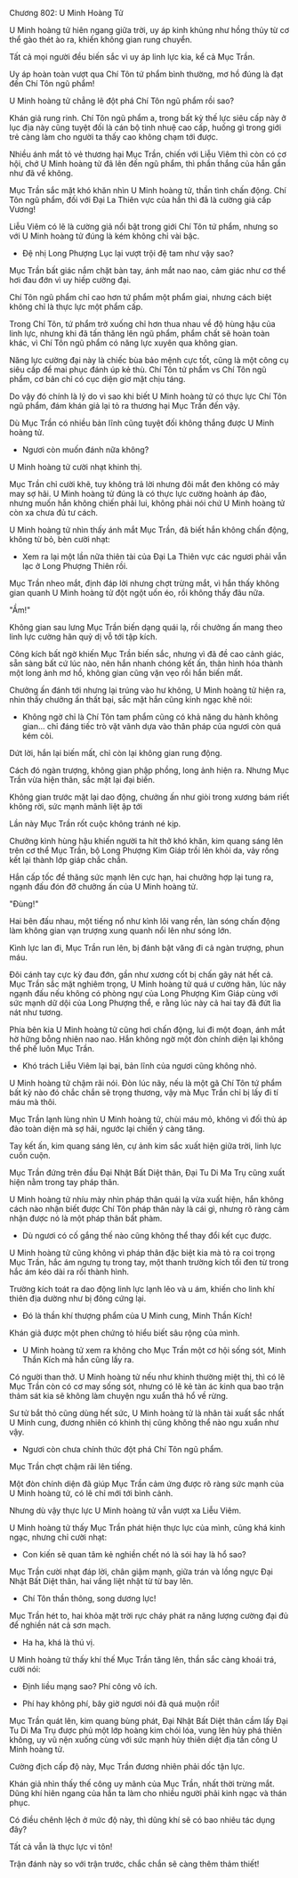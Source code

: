 




Chương 802: U Minh Hoàng Tử


U Minh hoàng tử hiên ngang giữa trời, uy áp kinh khủng như hồng thủy từ cơ thể gào thét ào ra, khiến không gian rung chuyển.

Tất cả mọi người đều biến sắc vì uy áp linh lực kia, kể cả Mục Trần.

Uy áp hoàn toàn vượt qua Chí Tôn tứ phẩm bình thường, mơ hồ đúng là đạt đến Chí Tôn ngũ phẩm!

U Minh hoàng tử chẳng lẽ đột phá Chí Tôn ngũ phẩm rồi sao?

Khán giả rung rinh. Chí Tôn ngũ phẩm a, trong bất kỳ thế lực siêu cấp này ở lục địa này cũng tuyệt đối là cán bộ tinh nhuệ cao cấp, huống gì trong giới trẻ càng làm cho người ta thấy cao không chạm tới được.

Nhiều ánh mắt tỏ vẻ thương hại Mục Trần, chiến với Liễu Viêm thì còn có cơ hội, chớ U Minh hoàng tử đã lên đến ngũ phẩm, thì phần thắng của hắn gần như đã về không.

Mục Trần sắc mặt khó khăn nhìn U Minh hoàng tử, thần tình chấn động. Chí Tôn ngũ phẩm, đối với Đại La Thiên vực của hắn thì đã là cường giả cấp Vương!

Liễu Viêm có lẽ là cường giả nổi bật trong giới Chí Tôn tứ phẩm, nhưng so với U Minh hoàng tử đúng là kém không chỉ vài bậc.

- Đệ nhị Long Phượng Lục lại vượt trội đệ tam như vậy sao?

Mục Trần bất giác nắm chặt bàn tay, ánh mắt nao nao, cảm giác như cơ thể hơi đau đớn vì uy hiếp cường đại.

Chí Tôn ngũ phẩm chỉ cao hơn tứ phẩm một phẩm giai, nhưng cách biệt không chỉ là thực lực một phẩm cấp.

Trong Chí Tôn, tứ phẩm trở xuống chỉ hơn thua nhau về độ hùng hậu của linh lực, nhưng khi đã tấn thăng lên ngũ phẩm, phẩm chất sẽ hoàn toàn khác, vì Chí Tôn ngũ phẩm có năng lực xuyên qua không gian.

Năng lực cường đại này là chiếc bùa bảo mệnh cực tốt, cũng là một công cụ siêu cấp để mai phục đánh úp kẻ thù. Chí Tôn tứ phẩm vs Chí Tôn ngũ phẩm, cơ bản chỉ có cục diện giơ mặt chịu táng.

Do vậy đó chính là lý do vì sao khi biết U Minh hoàng tử có thực lực Chí Tôn ngũ phẩm, đám khán giả lại tỏ ra thương hại Mục Trần đến vậy.

Dù Mục Trần có nhiều bản lĩnh cũng tuyệt đối không thắng được U Minh hoàng tử.

- Ngươi còn muốn đánh nữa không?

U Minh hoàng tử cười nhạt khinh thị.

Mục Trần chỉ cười khẽ, tuy không trả lời nhưng đôi mắt đen không có mảy may sợ hãi. U Minh hoàng tử đúng là có thực lực cường hoành áp đảo, nhưng muốn hắn không chiến phải lui, không phải nói chứ U Minh hoàng tử còn xa chưa đủ tư cách.

U Minh hoàng tử nhìn thấy ánh mắt Mục Trần, đã biết hắn không chấn động, không từ bỏ, bèn cười nhạt:

- Xem ra lại một lần nữa thiên tài của Đại La Thiên vực các ngươi phải vẫn lạc ở Long Phượng Thiên rồi.

Mục Trần nheo mắt, định đáp lời nhưng chợt trừng mắt, vì hắn thấy không gian quanh U Minh hoàng tử đột ngột uốn éo, rồi không thấy đâu nữa.

"Ầm!"

Không gian sau lưng Mục Trần biến dạng quái lạ, rồi chưởng ấn mang theo linh lực cường hãn quỷ dị vỗ tới tập kích.

Công kích bất ngờ khiến Mục Trần biến sắc, nhưng vì đã đề cao cảnh giác, sẵn sàng bất cứ lúc nào, nên hắn nhanh chóng kết ấn, thân hình hóa thành một long ảnh mơ hồ, không gian cũng vặn vẹo rồi hắn biến mất.

Chưởng ấn đánh tới nhưng lại trúng vào hư không, U Minh hoàng tử hiện ra, nhìn thấy chưởng ấn thất bại, sắc mặt hắn cũng kinh ngạc khẽ nói:

- Không ngờ chỉ là Chí Tôn tam phẩm cũng có khả năng du hành không gian... chỉ đáng tiếc trò vặt vãnh dựa vào thân pháp của ngươi còn quá kém cỏi.

Dứt lời, hắn lại biến mất, chỉ còn lại không gian rung động.

Cách đó ngàn trượng, không gian phập phồng, long ảnh hiện ra. Nhưng Mục Trần vừa hiện thân, sắc mặt lại đại biến.

Không gian trước mặt lại dao động, chưởng ấn như giòi trong xương bám riết không rời, sức mạnh mãnh liệt ập tới

Lần này Mục Trần rốt cuộc không tránh né kịp.

Chưởng kình hùng hậu khiến người ta hít thở khó khăn, kim quang sáng lên trên cơ thể Mục Trần, bộ Long Phượng Kim Giáp trồi lên khỏi da, vảy rồng kết lại thành lớp giáp chắc chắn.

Hắn cấp tốc đề thăng sức mạnh lên cực hạn, hai chưởng hợp lại tung ra, ngạnh đấu đón đỡ chưởng ấn của U Minh hoàng tử.

"Đùng!"

Hai bên đấu nhau, một tiếng nổ như kình lôi vang rền, làn sóng chấn động làm không gian vạn trượng xung quanh nổi lên như sóng lớn.

Kình lực lan đi, Mục Trần run lên, bị đánh bật văng đi cả ngàn trượng, phun máu.

Đôi cánh tay cực kỳ đau đớn, gần như xương cốt bị chấn gãy nát hết cả. Mục Trần sắc mặt nghiêm trọng, U Minh hoàng tử quá ư cường hãn, lúc nãy ngạnh đấu nếu không có phòng ngự của Long Phượng Kim Giáp cùng với sức mạnh dữ dội của Long Phượng thể, e rằng lúc này cả hai tay đã đứt lìa nát như tương.

Phía bên kia U Minh hoàng tử cũng hơi chấn động, lui đi một đoạn, ánh mắt hờ hững bỗng nhiên nao nao. Hắn không ngờ một đòn chính diện lại không thể phế luôn Mục Trần.

- Khó trách Liễu Viêm lại bại, bản lĩnh của ngươi cũng không nhỏ.

U Minh hoàng tử chậm rãi nói. Đòn lúc nãy, nếu là một gã Chí Tôn tứ phẩm bất kỳ nào đó chắc chắn sẽ trọng thương, vậy mà Mục Trần chỉ bị lấy đi tí máu mà thôi.

Mục Trần lạnh lùng nhìn U Minh hoàng tử, chùi máu mỏ, không vì đối thủ áp đảo toàn diện mà sợ hãi, ngước lại chiến ý càng tăng.

Tay kết ấn, kim quang sáng lên, cự ảnh kim sắc xuất hiện giữa trời, linh lực cuồn cuộn.

Mục Trần đứng trên đầu Đại Nhật Bất Diệt thân, Đại Tu Di Ma Trụ cũng xuất hiện nằm trong tay pháp thân.

U Minh hoàng tử nhíu mày nhìn pháp thân quái lạ vừa xuất hiện, hắn không cách nào nhận biết được Chí Tôn pháp thân này là cái gì, nhưng rõ ràng cảm nhận được nó là một pháp thân bất phàm.

- Dù ngươi có cố gắng thế nào cũng không thể thay đổi kết cục được.

U Minh hoàng tử cũng không vì pháp thân đặc biệt kia mà tỏ ra coi trọng Mục Trần, hắc ám ngưng tụ trong tay, một thanh trường kích tối đen từ trong hắc ám kéo dài ra rồi thành hình.

Trường kích toát ra dao động linh lực lạnh lẽo và u ám, khiến cho linh khí thiên địa dường như bị đông cứng lại.

- Đó là thần khí thượng phẩm của U Minh cung, Minh Thần Kích!

Khán giả được một phen chứng tỏ hiểu biết sâu rộng của mình.

- U Minh hoàng tử xem ra không cho Mục Trần một cơ hội sống sót, Minh Thần Kích mà hắn cũng lấy ra.

Có người than thở. U Minh hoàng tử nếu như khinh thường miệt thị, thì có lẽ Mục Trần còn có cơ may sống sót, nhưng có lẽ kẻ tàn ác kinh qua bao trận thảm sát kia sẽ không làm chuyện ngu xuẩn thả hổ về rừng.

Sư tử bắt thỏ cũng dùng hết sức, U Minh hoàng tử là nhân tài xuất sắc nhất U Minh cung, đương nhiên có khinh thị cũng không thể nào ngu xuẩn như vậy.

- Ngươi còn chưa chính thức đột phá Chí Tôn ngũ phẩm.

Mục Trần chợt chậm rãi lên tiếng.

Một đòn chính diện đã giúp Mục Trần cảm ứng được rõ ràng sức mạnh của U Minh hoàng tử, có lẽ chỉ mới tới bình cảnh.

Nhưng dù vậy thực lực U Minh hoàng tử vẫn vượt xa Liễu Viêm.

U Minh hoàng tử thấy Mục Trần phát hiện thực lực của mình, cũng khá kinh ngạc, nhưng chỉ cười nhạt:

- Con kiến sẽ quan tâm kẻ nghiền chết nó là sói hay là hổ sao?

Mục Trần cười nhạt đáp lời, chân giậm mạnh, giữa trán và lồng ngực Đại Nhật Bất Diệt thân, hai vầng liệt nhật từ từ bay lên.

- Chí Tôn thần thông, song dương lực!

Mục Trần hét to, hai khỏa mặt trời rực cháy phát ra năng lượng cường đại đủ để nghiền nát cả sơn mạch.

- Ha ha, khá là thú vị.

U Minh hoàng tử thấy khí thế Mục Trần tăng lên, thần sắc càng khoái trá, cười nói:

- Định liều mạng sao? Phí công vô ích.

- Phí hay không phí, bây giờ ngươi nói đã quá muộn rồi!

Mục Trần quát lên, kim quang bùng phát, Đại Nhật Bất Diệt thân cầm lấy Đại Tu Di Ma Trụ được phủ một lớp hoàng kim chói lóa, vung lên hủy phá thiên không, uy vũ nện xuống cùng với sức mạnh hủy thiên diệt địa tấn công U Minh hoàng tử.

Cường địch cấp độ này, Mục Trần đương nhiên phải dốc tận lực.

Khán giả nhìn thấy thế công uy mãnh của Mục Trần, nhất thời trừng mắt. Dũng khí hiên ngang của hắn ta làm cho nhiều người phải kinh ngạc và thán phục.

Có điều chênh lệch ở mức độ này, thì dũng khí sẽ có bao nhiêu tác dụng đây?

Tất cả vẫn là thực lực vi tôn!

Trận đánh này so với trận trước, chắc chắn sẽ càng thêm thảm thiết!




